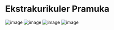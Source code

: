 # Ekstrakurikuler Pramuka

![image](https://user-images.githubusercontent.com/62453385/151693839-523d37a1-b252-4e71-8bf4-c7df1ea0524e.png)
![image](https://user-images.githubusercontent.com/62453385/151693846-ae143be5-2d29-49ff-8b95-34e3e302af73.png)
![image](https://user-images.githubusercontent.com/62453385/151693860-8bd26fef-2a32-4f1f-88ab-429e6e3be20a.png)
![image](https://user-images.githubusercontent.com/62453385/151693868-f7dac196-e038-478e-9fe6-41a99bd6f26f.png)
